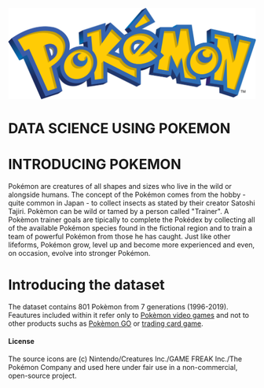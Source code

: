 
![](Pokémon_images/R_Pokémon_images_logo.png)

# DATA SCIENCE USING POKEMON
# INTRODUCING POKEMON
Pokémon are creatures of all shapes and sizes who live in the wild or alongside humans. The concept of the Pokémon comes from the hobby  - quite common in Japan - to collect insects as stated by their creator Satoshi Tajiri. Pokèmon can be wild or tamed by a person called "Trainer". A Pokèmon trainer goals are tipically to complete the Pokédex by collecting all of the available Pokémon species found in the fictional region and to train a team of powerful Pokémon from those he has caught. Just like other lifeforms, Pokémon grow, level up and become more experienced and even, on occasion, evolve into stronger Pokémon.

# Introducing the dataset
The dataset contains 801 Pokèmon from 7 generations (1996-2019). Feautures included within it refer only to [Pokèmon video games](https://github.com/https://en.wikipedia.org/wiki/Pok%C3%A9mon_(video_game_series)) and not to other products suchs as [Pokèmon GO](https://github.com/https://en.wikipedia.org/wiki/Pok%C3%A9mon_Go) or [trading card game](https://github.com/https://en.wikipedia.org/wiki/Pok%C3%A9mon_Trading_Card_Game).



#### License
The source icons are (c) Nintendo/Creatures Inc./GAME FREAK Inc./The Pokémon Company and used here under fair use in a non-commercial, open-source project.
